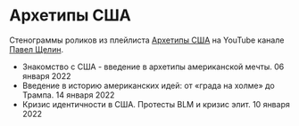 # Архетипы США

Стенограммы роликов из плейлиста [Архетипы США](https://www.youtube.com/playlist?list=PLnh6fYWK6YsnQQJwdYUx5NuaGpyU0NA1J) на YouTube канале [Павел Щелин](https://www.youtube.com/@PavelShchelin).

- Знакомство с США - введение в архетипы американской мечты. 06 января 2022
- Введение в историю американских идей: от «града на холме» до Трампа. 14 января 2022
- Кризис идентичности в США. Протесты BLM и кризис элит. 10 января 2022
